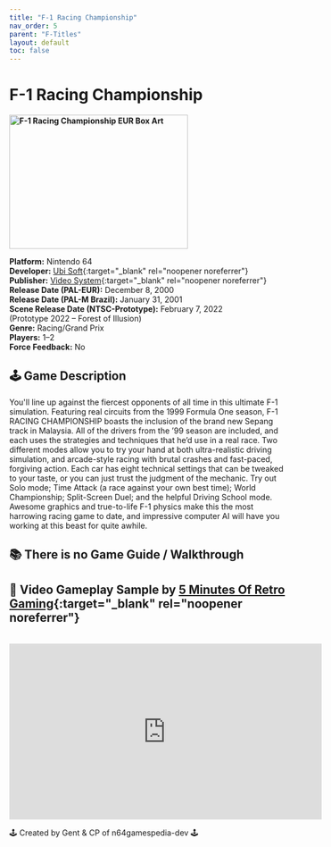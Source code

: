 ```yaml
---
title: "F-1 Racing Championship"
nav_order: 5
parent: "F-Titles"
layout: default
toc: false
---
```


# F-1 Racing Championship

<b>
<img src="https://images.launchbox-app.com/30dd4698-1e24-4de6-8c91-bdd7c4f83254.png" alt="F-1 Racing Championship EUR Box Art" width="320" height="240" />
</b>

**Platform:** Nintendo 64  
**Developer:** [Ubi Soft](https://en.wikipedia.org/wiki/Ubisoft){:target="_blank" rel="noopener noreferrer"}  
**Publisher:** [Video System](https://www.mobygames.com/company/video-system-co-ltd){:target="_blank" rel="noopener noreferrer"}  
**Release Date (PAL-EUR):** December 8, 2000  
**Release Date (PAL-M Brazil):** January 31, 2001  
**Scene Release Date (NTSC-Prototype):** February 7, 2022  
(Prototype 2022 – Forest of Illusion)  
**Genre:** Racing/Grand Prix  
**Players:** 1–2  
**Force Feedback:** No

## 🕹️ Game Description
You'll line up against the fiercest opponents of all time in this ultimate F-1 simulation. Featuring real circuits from the 1999 Formula One season, F-1 RACING CHAMPIONSHIP boasts the inclusion of the brand new Sepang track in Malaysia. All of the drivers from the ’99 season are included, and each uses the strategies and techniques that he’d use in a real race. Two different modes allow you to try your hand at both ultra-realistic driving simulation, and arcade-style racing with brutal crashes and fast-paced, forgiving action. Each car has eight technical settings that can be tweaked to your taste, or you can just trust the judgment of the mechanic. Try out Solo mode; Time Attack (a race against your own best time); World Championship; Split-Screen Duel; and the helpful Driving School mode. Awesome graphics and true-to-life F-1 physics make this the most harrowing racing game to date, and impressive computer AI will have you working at this beast for quite awhile.

## 📚 There is no Game Guide / Walkthrough

## 🎥 Video Gameplay Sample by [5 Minutes Of Retro Gaming](https://www.youtube.com/channel/UC8epFon0d4r3lyKqNnFFSGQ){:target="_blank" rel="noopener noreferrer"}
<br />  
<iframe width="560" height="315" src="https://www.youtube.com/embed/HvbOIBGNu4g" title="F-1 Racing Championship Gameplay" frameborder="0" allowfullscreen></iframe>

🕹️ Created by Gent & CP of n64gamespedia-dev 🕹️

<!-- Vault Format: n64gamespedia-dev -->
<!-- Protocol Source: _vault-specs/format-protocol.md -->
